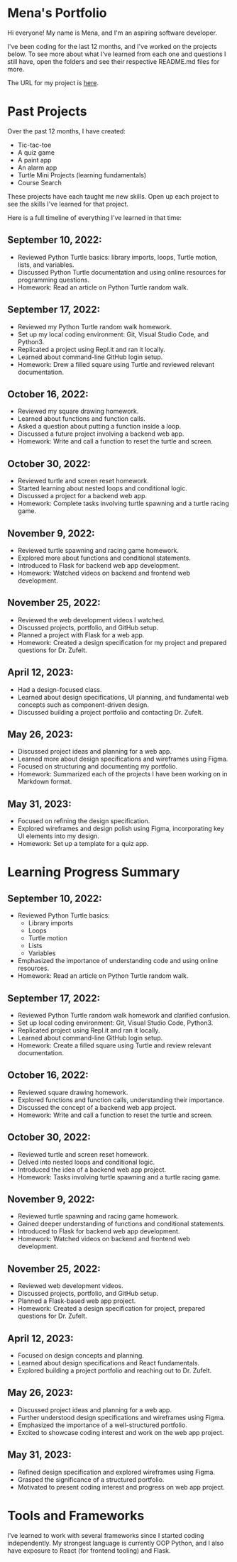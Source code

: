 # Mena's Portfolio

Hi everyone! My name is Mena, and I'm an aspiring software developer.

I've been coding for the last 12 months, and I've worked on the projects below. To see more about what I've learned from each one and questions I still have, open the folders and see their respective README.md files for more. 

The URL for my project is [here](https://menaparikh.github.io/menadev/).

# Past Projects
Over the past 12 months, I have created:
* Tic-tac-toe
* A quiz game
* A paint app
* An alarm app
* Turtle Mini Projects (learning fundamentals)
* Course Search

These projects have each taught me new skills. Open up each project to see the skills I've learned for that project.

Here is a full timeline of everything I've learned in that time: 

## September 10, 2022:
- Reviewed Python Turtle basics: library imports, loops, Turtle motion, lists, and variables.
- Discussed Python Turtle documentation and using online resources for programming questions.
- Homework: Read an article on Python Turtle random walk.

## September 17, 2022:
- Reviewed my Python Turtle random walk homework.
- Set up my local coding environment: Git, Visual Studio Code, and Python3.
- Replicated a project using Repl.it and ran it locally.
- Learned about command-line GitHub login setup.
- Homework: Drew a filled square using Turtle and reviewed relevant documentation.

## October 16, 2022:
- Reviewed my square drawing homework.
- Learned about functions and function calls.
- Asked a question about putting a function inside a loop.
- Discussed a future project involving a backend web app.
- Homework: Write and call a function to reset the turtle and screen.

## October 30, 2022:
- Reviewed turtle and screen reset homework.
- Started learning about nested loops and conditional logic.
- Discussed a project for a backend web app.
- Homework: Complete tasks involving turtle spawning and a turtle racing game.

## November 9, 2022:
- Reviewed turtle spawning and racing game homework.
- Explored more about functions and conditional statements.
- Introduced to Flask for backend web app development.
- Homework: Watched videos on backend and frontend web development.

## November 25, 2022:
- Reviewed the web development videos I watched.
- Discussed projects, portfolio, and GitHub setup.
- Planned a project with Flask for a web app.
- Homework: Created a design specification for my project and prepared questions for Dr. Zufelt.

## April 12, 2023:
- Had a design-focused class.
- Learned about design specifications, UI planning, and fundamental web concepts such as component-driven design.
- Discussed building a project portfolio and contacting Dr. Zufelt.

## May 26, 2023:
- Discussed project ideas and planning for a web app.
- Learned more about design specifications and wireframes using Figma.
- Focused on structuring and documenting my portfolio.
- Homework: Summarized each of the projects I have been working on in Markdown format.

## May 31, 2023:
- Focused on refining the design specification.
- Explored wireframes and design polish using Figma, incorporating key UI elements into my design.
- Homework: Set up a template for a quiz app.

# Learning Progress Summary

## September 10, 2022:
- Reviewed Python Turtle basics:
  - Library imports
  - Loops
  - Turtle motion
  - Lists
  - Variables
- Emphasized the importance of understanding code and using online resources.
- Homework: Read an article on Python Turtle random walk.

## September 17, 2022:
- Reviewed Python Turtle random walk homework and clarified confusion.
- Set up local coding environment: Git, Visual Studio Code, Python3.
- Replicated project using Repl.it and ran it locally.
- Learned about command-line GitHub login setup.
- Homework: Create a filled square using Turtle and review relevant documentation.

## October 16, 2022:
- Reviewed square drawing homework.
- Explored functions and function calls, understanding their importance.
- Discussed the concept of a backend web app project.
- Homework: Write and call a function to reset the turtle and screen.

## October 30, 2022:
- Reviewed turtle and screen reset homework.
- Delved into nested loops and conditional logic.
- Introduced the idea of a backend web app project.
- Homework: Tasks involving turtle spawning and a turtle racing game.

## November 9, 2022:
- Reviewed turtle spawning and racing game homework.
- Gained deeper understanding of functions and conditional statements.
- Introduced to Flask for backend web app development.
- Homework: Watched videos on backend and frontend web development.

## November 25, 2022:
- Reviewed web development videos.
- Discussed projects, portfolio, and GitHub setup.
- Planned a Flask-based web app project.
- Homework: Created a design specification for project, prepared questions for Dr. Zufelt.

## April 12, 2023:
- Focused on design concepts and planning.
- Learned about design specifications and React fundamentals.
- Explored building a project portfolio and reaching out to Dr. Zufelt.

## May 26, 2023:
- Discussed project ideas and planning for a web app.
- Further understood design specifications and wireframes using Figma.
- Emphasized the importance of a well-structured portfolio.
- Excited to showcase coding interest and work on the web app project.

## May 31, 2023:
- Refined design specification and explored wireframes using Figma.
- Grasped the significance of a structured portfolio.
- Motivated to present coding interest and progress on web app project.

# Tools and Frameworks
I’ve learned to work with several frameworks since I started coding independently. My strongest language is currently OOP Python, and I also have exposure to React (for frontend tooling) and Flask.
